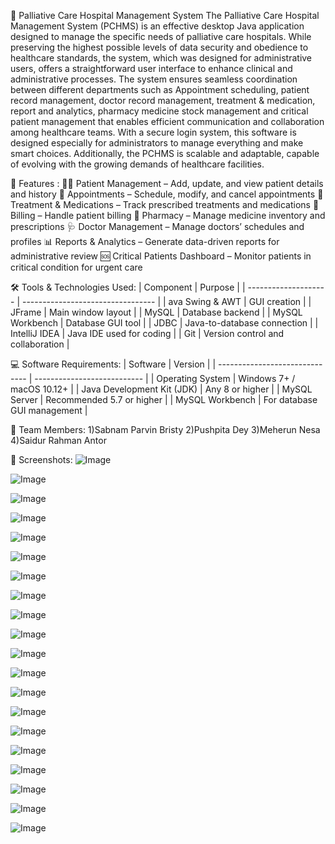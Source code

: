 🏥 Palliative Care Hospital Management System
The Palliative Care Hospital Management System (PCHMS) is an effective desktop Java application designed to manage the specific needs of palliative care hospitals. While preserving the highest possible levels of data security and obedience to healthcare standards, the system, which was designed for administrative users, offers a straightforward user interface to enhance clinical and administrative processes. The system ensures seamless coordination between different departments such as Appointment scheduling, patient record management, doctor record management, treatment & medication, report and analytics, pharmacy medicine stock management and critical patient management that enables efficient communication and collaboration among healthcare teams. With a secure login system, this software is designed especially for administrators to manage everything and make smart choices. Additionally, the PCHMS is scalable and adaptable, capable of evolving with the growing demands of healthcare facilities.


🚀 Features :
🧑‍⚕️ Patient Management – Add, update, and view patient details and history
📅 Appointments – Schedule, modify, and cancel appointments
💊 Treatment & Medications – Track prescribed treatments and medications
🧾 Billing – Handle patient billing 
🧪 Pharmacy – Manage medicine inventory and prescriptions
🩺 Doctor Management – Manage doctors’ schedules and profiles
📊 Reports & Analytics – Generate data-driven reports for administrative review
🆘 Critical Patients Dashboard – Monitor patients in critical condition for urgent care


🛠️ Tools & Technologies Used:
| Component            | Purpose                           |
| -------------------- | --------------------------------- |
| ava Swing & AWT      | GUI creation                      |
| JFrame               | Main window layout                |
| MySQL                | Database backend                  |
| MySQL Workbench      | Database GUI tool                 |
| JDBC                 | Java-to-database connection       |
| IntelliJ IDEA        | Java IDE used for coding          |
| Git                  | Version control and collaboration |


💻 Software Requirements:
| Software                       | Version                     |
| ------------------------------ | --------------------------- |
| Operating System               | Windows 7+ / macOS 10.12+   |
| Java Development Kit (JDK)     | Any 8 or higher             |
| MySQL Server                   | Recommended 5.7 or higher   |
| MySQL Workbench                | For database GUI management |


👥 Team Members:
1)Sabnam Parvin Bristy
2)Pushpita Dey
3)Meherun Nesa
4)Saidur Rahman Antor

📸 Screenshots:
![Image](https://github.com/user-attachments/assets/f1982ff8-725c-4786-ba2f-c6099b684383)

![Image](https://github.com/user-attachments/assets/7a4b6552-1596-4c29-a980-1d503f70a623)

![Image](https://github.com/user-attachments/assets/f4b715f3-9cd4-4c78-b52f-f51ae6ed00cc)

![Image](https://github.com/user-attachments/assets/958a5fad-fb7f-4e87-b3d0-a5afd173a9f0)

![Image](https://github.com/user-attachments/assets/d32968e3-5bdc-4b4d-a711-55df70693e65)

![Image](https://github.com/user-attachments/assets/0dd52dbd-f58e-4163-a9b6-c7427de5159a)

![Image](https://github.com/user-attachments/assets/feebd31d-f5db-43a9-b54a-904624f48781)

![Image](https://github.com/user-attachments/assets/ba577e0c-182d-492e-9e5c-b0cb375d27cd)

![Image](https://github.com/user-attachments/assets/8cc5ef2c-9b80-4cfb-b7b2-13009472024c)

![Image](https://github.com/user-attachments/assets/889a395a-963e-48fa-be84-81dbf9cb9967)

![Image](https://github.com/user-attachments/assets/c91c6fba-e8de-4d4b-85dc-3a99672b7842)

![Image](https://github.com/user-attachments/assets/f9a96c76-58ef-4f0a-845c-9b498125fe6b)

![Image](https://github.com/user-attachments/assets/8593984d-0d96-471a-817d-1fed6607c05e)

![Image](https://github.com/user-attachments/assets/7b251145-4058-4652-90ae-ccd8af3b65d3)

![Image](https://github.com/user-attachments/assets/a662fa7e-ea57-4b71-a9a4-65873d829606)

![Image](https://github.com/user-attachments/assets/8f767632-24a9-4ec7-a8aa-a01ac78a3b7d)

![Image](https://github.com/user-attachments/assets/464c8b8e-345c-4c12-8f6f-89c87e89d64c)

![Image](https://github.com/user-attachments/assets/4eff110b-233b-4d39-a8b4-2905eecaac39)

![Image](https://github.com/user-attachments/assets/8d4d8417-abcb-4cb2-92cb-4f0b68ac9864)

![Image](https://github.com/user-attachments/assets/f772d8f2-8fb9-48bf-807b-59bfaf4c0c9e)

